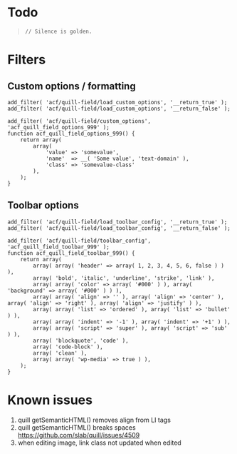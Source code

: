 # Todo

>     // Silence is golden.

# Filters

## Custom options / formatting

```
add_filter( 'acf/quill-field/load_custom_options', '__return_true' );
add_filter( 'acf/quill-field/load_custom_options', '__return_false' );

add_filter( 'acf/quill-field/custom_options', 'acf_quill_field_options_999' );
function acf_quill_field_options_999() {
	return array(
		array(
			'value' => 'somevalue',
			'name' 	=> __( 'Some value', 'text-domain' ),
			'class' => 'somevalue-class'
		),
	);
}
```

## Toolbar options

```
add_filter( 'acf/quill-field/load_toolbar_config', '__return_true' );
add_filter( 'acf/quill-field/load_toolbar_config', '__return_false' );

add_filter( 'acf/quill-field/toolbar_config', 'acf_quill_field_toolbar_999' );
function acf_quill_field_toolbar_999() {
	return array(
		array( array( 'header' => array( 1, 2, 3, 4, 5, 6, false ) ) ),
		array( 'bold', 'italic', 'underline', 'strike', 'link' ),
		array( array( 'color' => array( '#000' ) ), array( 'background' => array( '#000' ) ) ),
		array( array( 'align' => '' ), array( 'align' => 'center' ), array( 'align' => 'right' ), array( 'align' => 'justify' ) ),
		array( array( 'list' => 'ordered' ), array( 'list' => 'bullet' ) ),
		array( array( 'indent' => '-1' ), array( 'indent' => '+1' ) ),
		array( array( 'script' => 'super' ), array( 'script' => 'sub' ) ),
		array( 'blockquote', 'code' ),
		array( 'code-block' ),
		array( 'clean' ),
		array( array( 'wp-media' => true ) ),
	);
}
```

# Known issues

1. quill getSemanticHTML() removes align from LI tags
2. quill getSemanticHTML() breaks spaces https://github.com/slab/quill/issues/4509
3. when editing image, link class not updated when edited